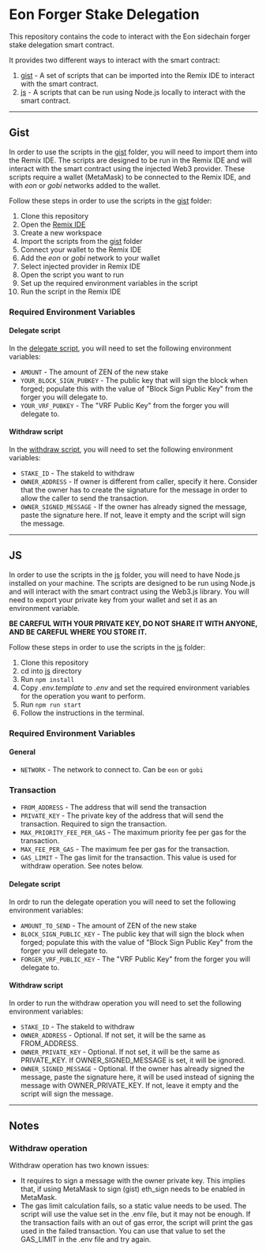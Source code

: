 # Eon Forger Stake Delegation

This repository contains the code to interact with the Eon sidechain forger stake delegation smart contract.

It provides two different ways to interact with the smart contract:
1. [gist](./gist) - A set of scripts that can be imported into the Remix IDE to interact with the smart contract.
2. [js](./js) - A scripts that can be run using Node.js locally to interact with the smart contract.

---

## Gist

In order to use the scripts in the [gist](./gist) folder, you will need to import them into the Remix IDE. 
The scripts are designed to be run in the Remix IDE and will interact with the smart contract using the injected Web3 provider.
These scripts require a wallet (MetaMask) to be connected to the Remix IDE, and with _eon_ or _gobi_ networks added to the wallet.

Follow these steps in order to use the scripts in the [gist](./gist) folder:
1. Clone this repository
2. Open the [Remix IDE](https://remix.ethereum.org/)
3. Create a new workspace
4. Import the scripts from the [gist](./gist) folder
5. Connect your wallet to the Remix IDE
6. Add the _eon_ or _gobi_ network to your wallet
7. Select injected provider in Remix IDE
8. Open the script you want to run
9. Set up the required environment variables in the script
10. Run the script in the Remix IDE

### Required Environment Variables

#### Delegate script
In the [delegate script](./gist/delegate.js), you will need to set the following environment variables:
- `AMOUNT` - The amount of ZEN of the new stake
- `YOUR_BLOCK_SIGN_PUBKEY` - The public key that will sign the block when forged; populate this with the value of "Block Sign Public Key" from the forger you will delegate to.
- `YOUR_VRF_PUBKEY` - The "VRF Public Key" from the forger you will delegate to.

#### Withdraw script
In the [withdraw script](./gist/withdraw.js), you will need to set the following environment variables:
- `STAKE_ID` - The stakeId to withdraw
- `OWNER_ADDRESS` - If owner is different from caller, specify it here. Consider that the owner has to create the signature for the message in order to allow the caller to send the transaction.
- `OWNER_SIGNED_MESSAGE` - If the owner has already signed the message, paste the signature here. If not, leave it empty and the script will sign the message.

---

## JS

In order to use the scripts in the [js](./js) folder, you will need to have Node.js installed on your machine. 
The scripts are designed to be run using Node.js and will interact with the smart contract using the Web3.js library.
You will need to export your private key from your wallet and set it as an environment variable.

**BE CAREFUL WITH YOUR PRIVATE KEY, DO NOT SHARE IT WITH ANYONE, AND BE CAREFUL WHERE YOU STORE IT.**

Follow these steps in order to use the scripts in the [js](./js) folder:
1. Clone this repository
2. cd into [js](./js) directory
3. Run `npm install`
4. Copy _.env.template_ to _.env_ and set the required environment variables for the operation you want to perform.
5. Run `npm run start`
6. Follow the instructions in the terminal.

### Required Environment Variables

#### General
- `NETWORK` - The network to connect to. Can be `eon` or `gobi`

### Transaction
- `FROM_ADDRESS` - The address that will send the transaction
- `PRIVATE_KEY` - The private key of the address that will send the transaction. Required to sign the transaction.
- `MAX_PRIORITY_FEE_PER_GAS` - The maximum priority fee per gas for the transaction.
- `MAX_FEE_PER_GAS` - The maximum fee per gas for the transaction.
- `GAS_LIMIT` - The gas limit for the transaction. This value is used for withdraw operation. See notes below.

#### Delegate script
In ordr to run the delegate operation you will need to set the following environment variables:
- `AMOUNT_TO_SEND` - The amount of ZEN of the new stake
- `BLOCK_SIGN_PUBLIC_KEY` - The public key that will sign the block when forged; populate this with the value of "Block Sign Public Key" from the forger you will delegate to.
- `FORGER_VRF_PUBLIC_KEY` - The "VRF Public Key" from the forger you will delegate to.

#### Withdraw script
In order to run the withdraw operation you will need to set the following environment variables:
- `STAKE_ID` - The stakeId to withdraw
- `OWNER_ADDRESS` - Optional. If not set, it will be the same as FROM_ADDRESS.
- `OWNER_PRIVATE_KEY` - Optional. If not set, it will be the same as PRIVATE_KEY. If OWNER_SIGNED_MESSAGE is set, it will be ignored. 
- `OWNER_SIGNED_MESSAGE` - Optional. If the owner has already signed the message, paste the signature here, it will be used instead of signing the message with OWNER_PRIVATE_KEY. If not, leave it empty and the script will sign the message.

---

## Notes

### Withdraw operation

Withdraw operation has two known issues:

- It requires to sign a message with the owner private key. This implies that, if using MetaMask to sign (gist) eth_sign needs to be enabled in MetaMask.
- The gas limit calculation fails, so a static value needs to be used. The script will use the value set in the .env file, but it may not be enough. If the transaction fails with an out of gas error, the script will print the gas used in the failed transaction. You can use that value to set the GAS_LIMIT in the .env file and try again.
